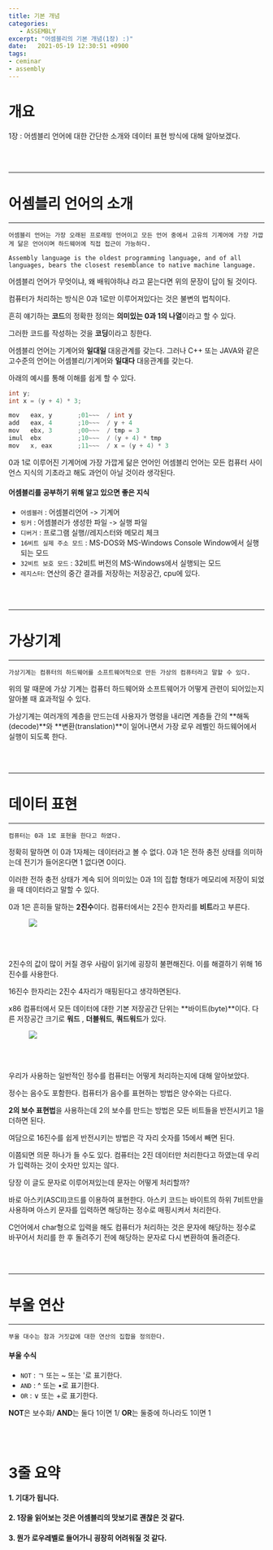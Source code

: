 ```yaml
---
title: 기본 개념
categories: 
   - ASSEMBLY
excerpt: "어셈블리의 기본 개념(1장) :)"
date:   2021-05-19 12:30:51 +0900
tags:
- ceminar
- assembly
---
```


# 개요
1장 : 어셈블리 언어에 대한 간단한 소개와 데이터 표현 방식에 대해 알아보겠다.


<br />
<br />


---

# 어셈블리 언어의 소개

---

`어셈블리 언어는 가장 오래된 프로래밍 언어이고 모든 언어 중에서 고유의 기계어에 가장 가깝게 닮은 언어이며 하드웨어에 직접 접근이 가능하다.`

`Assembly language is the oldest programming language, and of all languages, bears the closest resemblance to native machine language.`

어셈블리 언어가 무엇이냐, 왜 배워야하냐 라고 묻는다면 위의 문장이 답이 될 것이다. 

컴퓨터가 처리하는 방식은 0과 1로만 이루어져있다는 것은 불변의 법칙이다. 

흔히 얘기하는 **코드**의 정확한 정의는 **의미있는 0과 1의 나열**이라고 할 수 있다.

그러한 코드를 작성하는 것을 **코딩**이라고 칭한다.

어셈블리 언어는 기계어와 **일대일** 대응관계를 갖는다. 그러나 C++ 또는 JAVA와 같은 고수준의 언어는 어셈블리/기계어와 **일대다** 대응관계를 갖는다.

아래의 예시를 통해 이해를 쉽게 할 수 있다.

```c
int y;
int x = (y + 4) * 3;
```

```c
mov   eax, y       ;01~~~  / int y
add   eax, 4       ;10~~~  / y + 4
mov   ebx, 3       ;00~~~  / tmp = 3
imul  ebx          ;10~~~  / (y + 4) * tmp
mov   x, eax       ;11~~~  / x = (y + 4) * 3
```

0과 1로 이루어진 기계어에 가장 가깝게 닮은 언어인 어셈블리 언어는 모든 컴퓨터 사이언스 지식의 기초라고 해도 과언이 아닐 것이라 생각된다.

#### 어셈블리를 공부하기 위해 알고 있으면 좋은 지식
* `어셈블러` : 어셈블리언어 -> 기계어
* `링커` : 어셈블러가 생성한 파일 -> 실행 파일
* `디버거` : 프로그램 실행//레지스터와 메모리 체크
* `16비트 실제 주소 모드` : MS-DOS와 MS-Windows Console Window에서 실행되는 모드
* `32비트 보호 모드` : 32비트 버전의 MS-Windows에서 실행되는 모드
* `레지스터`: 연산의 중간 결과를 저장하는 저장공간, cpu에 있다.

<br />
<br />


---

# 가상기계

---

`가상기계는 컴퓨터의 하드웨어를 소프트웨어적으로 만든 가상의 컴퓨터라고 말할 수 있다.`

위의 말 때문에 가상 기계는 컴퓨터 하드웨어와 소프트웨어가 어떻게 관련이 되어있는지 알아볼 때 효과적일 수 있다.

가상기계는 여러개의 계층을 만드는데 사용자가 명령을 내리면 계층들 간의 **해독(decode)**와 **변환(translation)**이 일어나면서 가장 로우 레벨인 하드웨어에서 실행이 되도록 한다.

<br />
<br />

---

# 데이터 표현

---

`컴퓨터는 0과 1로 표현을 한다고 하였다. `

정확히 말하면 이 0과 1자체는 데이터라고 볼 수 없다. 0과 1은 전하 충전 상태를 의미하는데 전기가 들어온다면 1 없다면 0이다.

이러한 전하 충전 상태가 계속 되어 의미있는 0과 1의 집합 형태가 메모리에 저장이 되었을 때 데이터라고 말할 수 있다.

0과 1은 흔히들 말하는 **2진수**이다. 컴퓨터에서는 2진수 한자리를 **비트**라고 부른다.

<figure>
	<a href="https://user-images.githubusercontent.com/79088896/118757107-54ff5180-b8a7-11eb-9169-f4d5c5ccab99.png">
		<img src="https://user-images.githubusercontent.com/79088896/118757107-54ff5180-b8a7-11eb-9169-f4d5c5ccab99.png" class="w8" />
	</a>
</figure>


<br />
<br />

2진수의 값이 많이 커질 경우 사람이 읽기에 굉장히 불편해진다. 이를 해결하기 위해 16진수를 사용한다.

16진수 한자리는 2진수 4자리가 매핑된다고 생각하면된다. 

x86 컴퓨터에서 모든 데이터에 대한 기본 저장공간 단위는 **바이트(byte)**이다. 다른 저장공간 크기로 **워드** , **더블워드**, **쿼드워드**가 있다.

<figure>
	<a href="https://user-images.githubusercontent.com/79088896/118757735-a0662f80-b8a8-11eb-91fb-9d5ce859f1f1.png">
		<img src="https://user-images.githubusercontent.com/79088896/118757735-a0662f80-b8a8-11eb-91fb-9d5ce859f1f1.png" class="w8" />
	</a>
</figure>
<br />
<br />

우리가 사용하는 일반적인 정수를 컴퓨터는 어떻게 처리하는지에 대해 알아보았다.

정수는 음수도 포함한다. 컴퓨터가 음수를 표현하는 방법은 양수와는 다르다. 

**2의 보수 표현법**을 사용하는데 2의 보수를 만드는 방법은 모든 비트들을 반전시키고 1을 더하면 된다.

여담으로 16진수를 쉽게 반전시키는 방법은 각 자리 숫자를 15에서 빼면 된다.

이쯤되면 의문 하나가 들 수도 있다. 컴퓨터는 2진 데이터만 처리한다고 하였는데 우리가 입력하는 것이 숫자만 있지는 않다.

당장 이 글도 문자로 이루어져있는데 문자는 어떻게 처리할까?

바로 아스키(ASCII)코드를 이용하여 표현한다. 아스키 코드는 바이트의 하위 7비트만을 사용하며 아스키 문자를 입력하면 해당하는 정수로 매핑시켜서 처리한다.

C언어에서 char형으로 입력을 해도 컴퓨터가 처리하는 것은 문자에 해당하는 정수로 바꾸어서 처리를 한 후 돌려주기 전에 해당하는 문자로 다시 변환하여 돌려준다.


<br />
<br />

---

# 부울 연산

---

`부울 대수는 참과 거짓값에 대한 연산의 집합을 정의한다.`

#### 부울 수식

* `NOT` : ㄱ 또는  ~ 또는 '로 표기한다.
* `AND` : ^ 또는 •로 표기한다.
* `OR`  : ∨ 또는  +로 표기한다.

**NOT**은 보수화/ **AND**는 둘다 1이면 1/ **OR**는 둘중에 하나라도 1이면 1

<br />
<br />


# 3줄 요약

#### 1. 기대가 됩니다.
#### 2. 1장을 읽어보는 것은 어셈블리의 맛보기로 괜찮은 것 같다.
#### 3. 뭔가 로우레벨로 들어가니 굉장히 어려워질 것 같다.
